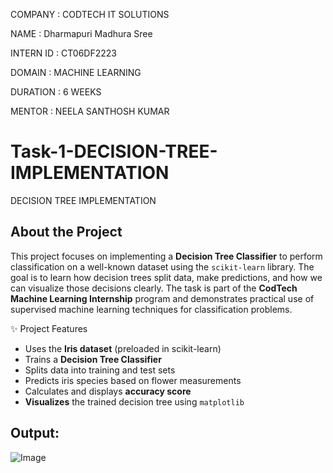 COMPANY : CODTECH IT SOLUTIONS

NAME : Dharmapuri Madhura Sree

INTERN ID : CT06DF2223

DOMAIN : MACHINE LEARNING

DURATION : 6 WEEKS

MENTOR : NEELA SANTHOSH KUMAR

# Task-1-DECISION-TREE-IMPLEMENTATION

DECISION TREE IMPLEMENTATION

## About the Project

This project focuses on implementing a **Decision Tree Classifier** to perform classification on a well-known dataset using the `scikit-learn` library. The goal is to learn how decision trees split data, make predictions, and how we can visualize those decisions clearly.
The task is part of the **CodTech Machine Learning Internship** program and demonstrates practical use of supervised machine learning techniques for classification problems.

✨ Project Features

- Uses the **Iris dataset** (preloaded in scikit-learn)
- Trains a **Decision Tree Classifier**
- Splits data into training and test sets
- Predicts iris species based on flower measurements
- Calculates and displays **accuracy score**
- **Visualizes** the trained decision tree using `matplotlib`

## Output:

![Image](https://github.com/user-attachments/assets/263b6e62-bec7-4d62-9d2a-95725420c704)
